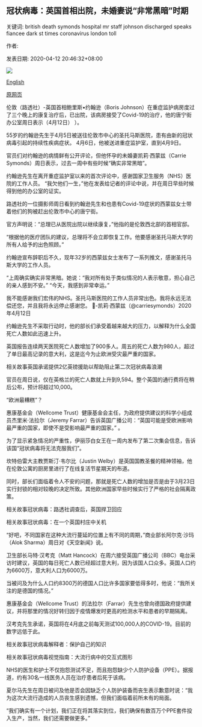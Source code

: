 ## 冠状病毒：英国首相出院，未婚妻说“非常黑暗”时期

关键词: british death symonds hospital mr staff johnson discharged speaks fiancee dark st times coronavirus london toll

作者: 

发表日期: 2020-04-12 20:46:32+08:00

![](https://www.straitstimes.com/sites/default/files/styles/x_large/public/articles/2020/04/12/ycboris120420.jpg?itok=cdDLGn6Y)

[English](Coronavirus%3A%20British%20PM%20discharged%20from%20hospital%2C%20fiancee%20speaks%20of%20%27very%20dark%27%20times.md)

[原网页](https://www.straitstimes.com/world/europe/coronavirus-british-pm-johnson-discharged-from-hospital)

伦敦（路透社）-英国首相鲍里斯•约翰逊（Boris Johnson）在重症监护病房度过了三个晚上的康复治疗后，已出院，该病房接受了Covid-19的治疗，他的唐宁街办公室周日表示（4月12日） ）。

55岁的约翰逊先生于4月5日被送往伦敦市中心的圣托马斯医院，患有由新的冠状病毒引起的持续性疾病症状。 4月6日，他被送进重症监护室，直到4月9日。

官员们对约翰逊的病情鲜有公开评论，但他怀孕的未婚妻凯莉·西蒙兹（Carrie Symonds）周日表示，过去一周中有些时候“确实非常黑暗”。

约翰逊先生在离开重症监护室以来的首次评论中，感谢国家卫生服务（NHS）医院的工作人员。 “我欠他们一生，”他在发表给记者的评论中说，并在周日早些时候得到他的办公室的证实。

路透社的一位摄影师周日看到约翰逊先生和也患有Covid-19症状的西蒙兹女士带着他们的狗被赶出伦敦市中心的唐宁街。

官方声明说：“总理已从医院出院以继续康复，”他指的是伦敦西北部的首相官邸。

“根据他的医疗团队的建议，总理将不会立即恢复工作。他要感谢圣托马斯大学的所有人给予的出色照顾。”

约翰逊宣布辞职后不久，现年32岁的西蒙兹女士发布了一系列推文，感谢圣托马斯大学的工作人员。

“上周确实确实非常黑暗。她说：“我对所有处于类似情况的人表示敬意，担心自己的亲人感到不安。” “今天，我感到非常幸运。”

我不能感谢我们宏伟的NHS。圣托马斯医院的工作人员非常出色。我将永远无法偿还您，并且我将永远停止感谢您。 🌈-凯莉·西蒙兹（@carriesymonds）2020年4月12日

约翰逊先生不采取行动时，他的部长们承受着越来越大的压力，以解释为什么全国死亡人数如此迅速上升。

英国报告连续两天医院死亡人数增加了900多人。周五的死亡人数为980人，超过了单日最高记录的意大利，这是迄今为止欧洲受灾最严重的国家。

相关故事英国承诺提供2亿英镑援助以帮助阻止第二次冠状病毒浪潮

官员在周日说，仅在英格兰的死亡人数就上升到9,594。整个英国的通行费将在稍后公布，预计将超过10,000。

“欧洲最糟糕”？

惠康基金会（Wellcome Trust）健康基金会主任，为政府提供建议的科学小组成员杰里米·法拉尔（Jeremy Farrar）告诉英国广播公司：“英国可能是受欧洲影响最严重的国家，即使不是受影响最严重的国家。” 。

为了显示紧急情况的严重性，伊丽莎白女王在一周内发布了第二次集会信息，告诉该国“冠状病毒将无法克服我们”。

坎特伯雷大主教贾斯汀·韦尔比（Justin Welby）是英国国教圣餐的精神领袖，他在伦敦公寓的厨房里进行了在线复活节星期天的布道。

同时，部长们面临着令人不安的问题，那就是死亡人数的增加是否是由于3月23日实行封锁的相对较晚的决定所致。其他欧洲国家早些时候实行了严格的社会隔离政策。

相关故事冠状病毒：路透社调查后，英国捍卫回应

相关故事冠状病毒：在一个英国村庄中关机

“好吧，不同国家在这种大流行蔓延的位置上有不同的周期，”商业部长阿尔克·沙玛（Alok Sharma）周日对《天空新闻》说。

卫生部长马特·汉考克（Matt Hancock）在周六接受英国广播公司（BBC）电台采访时建议，英国的每日死亡人数已经超过意大利，因为该国人口众多。英国人口约为6600万，意大利人口为6000万。

当被问及为什么人口约8300万的德国人口比许多国家要低得多时，他说：“我所关注的是德国的情况。”

惠康基金会（Wellcome Trust）的法拉尔（Farrar）先生也曾向德国政府提供建议，并将那里的情况好转归因于疫情爆发时更高的检测水平和患者的早期隔离。

汉考克先生承诺，英国将在4月底之前每天测试100,000人的COVID-19。目前的数字远低于此。

相关故事冠状病毒解释者：保护自己的知识

相关故事冠状病毒视觉指南：大流行病中的交互式图形

NHS的医生和护士不仅抱怨测试不足，而且抱怨缺少个人防护设备（PPE）。据报道，约有30名一线医务人员在治疗患者后死于该病。

夏尔马先生在周日被问及他是否会因缺乏个人防护装备而丧生表示歉意时说：“我为这次大流行造成的人员丧生感到遗憾，但我们面临着前所未有的局面。

“我们确实有一个计划，我们正在将其落实到位，我们确保有数百万个PPE套件投入生产，当然，我们还需要做更多。”